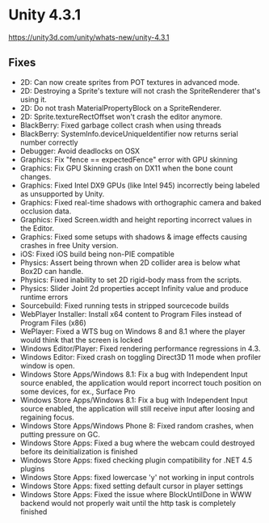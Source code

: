 # Unity 4.3.1
https://unity3d.com/unity/whats-new/unity-4.3.1

## Fixes

<ul>
<li>2D: Can now create sprites from POT textures in advanced mode.</li>
<li>2D: Destroying a Sprite's texture will not crash the SpriteRenderer that's using it.</li>
<li>2D: Do not trash MaterialPropertyBlock on a SpriteRenderer.</li>
<li>2D: Sprite.textureRectOffset won't crash the editor anymore.</li>
<li>BlackBerry: Fixed garbage collect crash when using threads</li>
<li>BlackBerry: SystemInfo.deviceUniqueIdentifier now returns serial number correctly</li>
<li>Debugger: Avoid deadlocks on OSX</li>
<li>Graphics: Fix "fence == expectedFence" error with GPU skinning</li>
<li>Graphics: Fix GPU Skinning crash on DX11 when the bone count changes.</li>
<li>Graphics: Fixed Intel DX9 GPUs (like Intel 945) incorrectly being labeled as unsupported by Unity.</li>
<li>Graphics: Fixed real-time shadows with orthographic camera and baked occlusion data.</li>
<li>Graphics: Fixed Screen.width and height reporting incorrect values in the Editor.</li>
<li>Graphics: Fixed some setups with shadows &amp; image effects causing crashes in free Unity version.</li>
<li>iOS: Fixed iOS build being non-PIE compatible</li>
<li>Physics: Assert being thrown when 2D collider area is below what Box2D can handle.</li>
<li>Physics: Fixed inability to set 2D rigid-body mass from the scripts.</li>
<li>Physics: Slider Joint 2d properties accept Infinity value and produce runtime errors</li>
<li>Sourcebuild: Fixed running tests in stripped sourcecode builds</li>
<li>WebPlayer Installer: Install x64 content to Program Files instead of Program Files (x86)</li>
<li>WePlayer: Fixed a WTS bug on Windows 8 and 8.1 where the player would think that the screen is locked</li>
<li>Windows Editor/Player: Fixed rendering performance regressions in 4.3.</li>
<li>Windows Editor: Fixed crash on toggling Direct3D 11 mode when profiler window is open.</li>
<li>Windows Store Apps/Windows 8.1: Fix a bug with Independent Input source enabled, the application would report incorrect touch position on some devices, for ex., Surface Pro</li>
<li>Windows Store Apps/Windows 8.1: Fix a bug with Independent Input source enabled, the application will still receive input after loosing and regaining focus.</li>
<li>Windows Store Apps/Windows Phone 8: Fixed random crashes, when putting pressure on GC.</li>
<li>Windows Store Apps: Fixed a bug where the webcam could destroyed before its deinitialization is finished</li>
<li>Windows Store Apps: fixed checking plugin compatibility for .NET 4.5 plugins</li>
<li>Windows Store Apps: fixed lowercase 'y' not working in input controls</li>
<li>Windows Store Apps: fixed setting default cursor in player settings</li>
<li>Windows Store Apps: Fixed the issue where BlockUntilDone in WWW backend would not properly wait until the http task is completely finished</li>
</ul>
